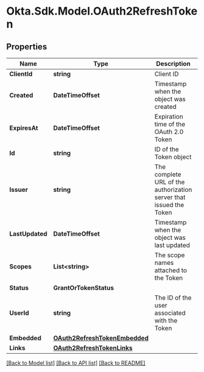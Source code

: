 # Okta.Sdk.Model.OAuth2RefreshToken

## Properties

Name | Type | Description | Notes
------------ | ------------- | ------------- | -------------
**ClientId** | **string** | Client ID | [optional] 
**Created** | **DateTimeOffset** | Timestamp when the object was created | [optional] [readonly] 
**ExpiresAt** | **DateTimeOffset** | Expiration time of the OAuth 2.0 Token | [optional] [readonly] 
**Id** | **string** | ID of the Token object | [optional] [readonly] 
**Issuer** | **string** | The complete URL of the authorization server that issued the Token | [optional] 
**LastUpdated** | **DateTimeOffset** | Timestamp when the object was last updated | [optional] [readonly] 
**Scopes** | **List&lt;string&gt;** | The scope names attached to the Token | [optional] 
**Status** | **GrantOrTokenStatus** |  | [optional] 
**UserId** | **string** | The ID of the user associated with the Token | [optional] 
**Embedded** | [**OAuth2RefreshTokenEmbedded**](OAuth2RefreshTokenEmbedded.md) |  | [optional] 
**Links** | [**OAuth2RefreshTokenLinks**](OAuth2RefreshTokenLinks.md) |  | [optional] 

[[Back to Model list]](../README.md#documentation-for-models) [[Back to API list]](../README.md#documentation-for-api-endpoints) [[Back to README]](../README.md)

